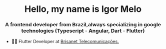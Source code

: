 <h1 align="center"> Hello, my name is Igor Melo</h1>
<h3 align="center">A frontend developer from Brazil,always specializing in google technologies (Typescript - Angular, Dart - Flutter)</h3>

- 👨‍💻 Flutter Developer at [Brisanet Telecomunicações.](https://www.brisanet.com.br/)


